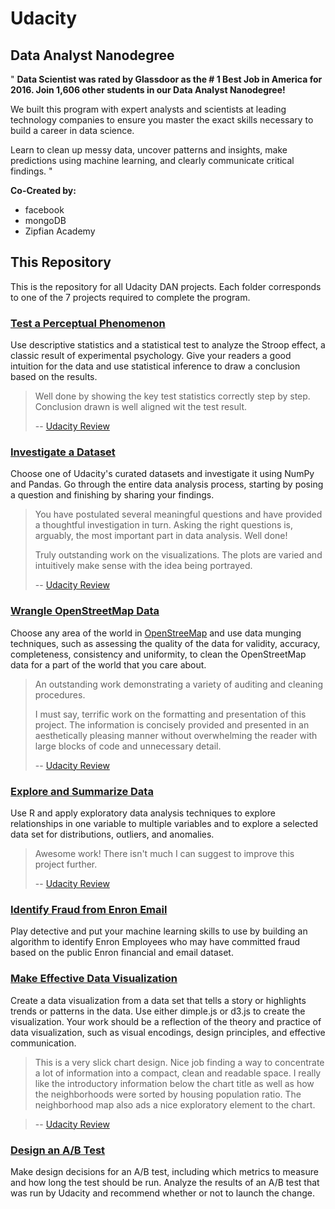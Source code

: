# Udacity
## Data Analyst Nanodegree
" **Data Scientist was rated by Glassdoor as the # 1 Best Job in America for 2016.
Join 1,606 other students in our Data Analyst Nanodegree!**

We built this program with expert analysts and scientists at leading technology companies
to ensure you master the exact skills necessary to build a career in data science.

Learn to clean up messy data, uncover patterns and insights, make predictions using machine learning,
and clearly communicate critical findings. "

**Co-Created by:**
- facebook
- mongoDB
- Zipfian Academy


## This Repository
This is the repository for all Udacity DAN projects. Each folder corresponds
to one of the 7 projects required to complete the program.

### [Test a Perceptual Phenomenon](https://github.com/jasonicarter/DAND_Stroop_Effect)

Use descriptive statistics and a statistical test to analyze the Stroop effect,
a classic result of experimental psychology. Give your readers a good intuition for the data
and use statistical inference to draw a conclusion based on the results.

> Well done by showing the key test statistics correctly step by step. Conclusion drawn is well aligned wit the test result.
>
> -- [Udacity Review](https://github.com/jasonicarter/DAND_Stroop_Effect/blob/master/UdacityReview.pdf)

### [Investigate a Dataset](https://github.com/jasonicarter/DAND_Titanic_Data_Analysis)

Choose one of Udacity's curated datasets and investigate it using NumPy and Pandas.
Go through the entire data analysis process, starting by posing a question and finishing by sharing your findings.

> You have postulated several meaningful questions and have provided a thoughtful investigation in turn. Asking the right questions is, arguably, the most important part in data analysis. Well done!
>
> Truly outstanding work on the visualizations. The plots are varied and intuitively make sense with the idea being portrayed.
>
> -- [Udacity Review](https://github.com/jasonicarter/DAND_Titanic_Data_Analysis/blob/master/UdacityReview.pdf)

### [Wrangle OpenStreetMap Data](https://github.com/jasonicarter/DAND_OpenStreetMap_Data_MongoDB)

Choose any area of the world in [OpenStreeMap](https://www.openstreetmap.org) and use data munging techniques,
such as assessing the quality of the data for validity, accuracy, completeness, consistency and uniformity,
to clean the OpenStreetMap data for a part of the world that you care about.

> An outstanding work demonstrating a variety of auditing and cleaning procedures.
>
> I must say, terrific work on the formatting and presentation of this project. The information is concisely provided and presented in an aesthetically pleasing manner without overwhelming the reader with large blocks of code and unnecessary detail.
>
> -- [Udacity Review](https://github.com/jasonicarter/DAND_OpenStreetMap_Data_MongoDB/blob/master/UdacityReviews.pdf)

### [Explore and Summarize Data](https://github.com/jasonicarter/DAND_Prosper_Loan_Data_EDA_R)

Use R and apply exploratory data analysis techniques to explore relationships in one variable to multiple variables
and to explore a selected data set for distributions, outliers, and anomalies.

> Awesome work! There isn't much I can suggest to improve this project further.
>
> -- [Udacity Review](https://github.com/jasonicarter/DAND_Prosper_Loan_Data_EDA_R/blob/master/UdacityReview.pdf)

### [Identify Fraud from Enron Email](https://github.com/jasonicarter/DAND_Enron_Email_Data_Machine_Learning)

Play detective and put your machine learning skills to use by building an algorithm to identify Enron Employees
who may have committed fraud based on the public Enron financial and email dataset.

### [Make Effective Data Visualization](https://github.com/jasonicarter/DAND_Data_Visualization_D3)

Create a data visualization from a data set that tells a story or highlights trends or patterns in the data.
Use either dimple.js or d3.js to create the visualization. Your work should be a reflection of the theory
and practice of data visualization, such as visual encodings, design principles, and effective communication.

> This is a very slick chart design. Nice job finding a way to concentrate a lot of information into a compact, clean and readable space. I really like the introductory information below the chart title as well as how the neighborhoods were sorted by housing population ratio. The neighborhood map also ads a nice exploratory element to the chart.

> -- [Udacity Review](https://github.com/jasonicarter/DAND_Data_Visualization_D3/blob/master/UdacityReviews.pdf)

### [Design an A/B Test](https://github.com/jasonicarter/DAND_AB_Testing)

Make design decisions for an A/B test, including which metrics to measure and how long the test should be run.
Analyze the results of an A/B test that was run by Udacity and recommend whether or not to launch the change.
